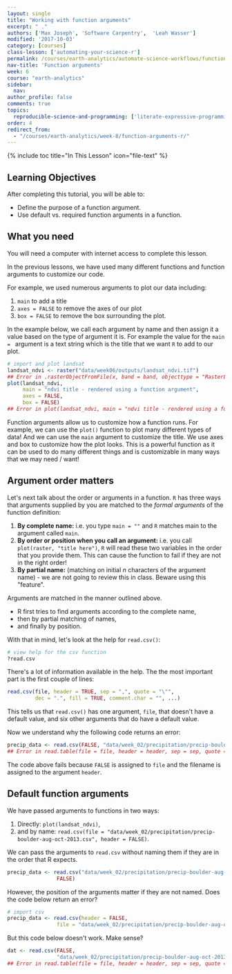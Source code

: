 ```yaml
---
layout: single
title: "Working with function arguments"
excerpt: " ."
authors: ['Max Joseph', 'Software Carpentry',  'Leah Wasser']
modified: '2017-10-03'
category: [courses]
class-lesson: ['automating-your-science-r']
permalink: /courses/earth-analytics/automate-science-workflows/function-arguments-r/
nav-title: 'Function arguments'
week: 6
course: "earth-analytics"
sidebar:
  nav:
author_profile: false
comments: true
topics:
  reproducible-science-and-programming: ['literate-expressive-programming', 'functions']
order: 4
redirect_from:
  - "/courses/earth-analytics/week-8/function-arguments-r/"
---
```



{% include toc title="In This Lesson" icon="file-text" %}

<div class='notice--success' markdown="1">

## <i class="fa fa-graduation-cap" aria-hidden="true"></i> Learning Objectives

After completing this tutorial, you will be able to:

* Define the purpose of a function argument.
* Use default vs. required function arguments in a function.

## <i class="fa fa-check-square-o fa-2" aria-hidden="true"></i> What you need

You will need a computer with internet access to complete this lesson.

</div>

In the previous lessons, we have used many different functions and function
arguments to customize our code.



For example, we used numerous arguments to plot our data including:

1. `main` to add a title
2. `axes = FALSE` to remove the axes of our plot
3. `box = FALSE` to remove the box surrounding the plot.

In the example below, we call each argument by name and then assign it a value
based on the type of argument it is. For example the value for the `main = ` argument
is a text string which is the title that we want `R` to add to our plot.


```r
# import and plot landsat
landsat_ndvi <- raster("data/week06/outputs/landsat_ndvi.tif")
## Error in .rasterObjectFromFile(x, band = band, objecttype = "RasterLayer", : Cannot create a RasterLayer object from this file. (file does not exist)
plot(landsat_ndvi,
     main = "ndvi title - rendered using a function argument",
     axes = FALSE,
     box = FALSE)
## Error in plot(landsat_ndvi, main = "ndvi title - rendered using a function argument", : object 'landsat_ndvi' not found
```

Function arguments allow us to customize how a function runs. For example, we can
use the `plot()` function to plot many different types of data! And we can use the
`main` argument to customize the title. We use axes and box to customize how the
plot looks. This is a powerful function as it can be used to do many different
things and is customizable in many ways that we may need / want!

## Argument order matters

Let's next talk about the order or arguments in a function. `R` has three ways
that arguments supplied by you are matched to the *formal arguments* of the
function definition:

1. **By complete name:** i.e. you type `main = ""` and `R` matches main to the argument called `main`.
2. **By order or position when you call an argument:** i.e. you call `plot(raster, "title here")`, `R` will read these two variables in the order that you provide them. This can cause the function to fail if they are not in the right order!
3. **By partial name:** (matching on initial *n* characters of the argument name) - we are not going to review this in class. Beware using this "feature".

Arguments are matched in the manner outlined above.

* R first tries to find arguments according to the complete name,
* then by partial matching of names,
* and finally by position.

With that in mind, let's look at the help for `read.csv()`:


```r
# view help for the csv function
?read.csv
```

There's a lot of information available in the help. The the most important part
is the first couple of lines:


```r
read.csv(file, header = TRUE, sep = ",", quote = "\"",
         dec = ".", fill = TRUE, comment.char = "", ...)
```

This tells us that `read.csv()` has one argument, `file`, that doesn't have a
default value, and six other arguments that do have a default value.

Now we understand why the following code returns an error:


```r
precip_data <- read.csv(FALSE, "data/week_02/precipitation/precip-boulder-aug-oct-2013.csv")
## Error in read.table(file = file, header = header, sep = sep, quote = quote, : 'file' must be a character string or connection
```

The code above fails because `FALSE` is assigned to `file` and the filename is assigned to
the argument `header`.

## Default function arguments

We have passed arguments to functions in two ways:

1. Directly: `plot(landsat_ndvi)`,
2. and by name: `read.csv(file = "data/week_02/precipitation/precip-boulder-aug-oct-2013.csv", header = FALSE)`.

We can pass the arguments to `read.csv` without naming them if they are in the
order that R expects.


```r
precip_data <- read.csv("data/week_02/precipitation/precip-boulder-aug-oct-2013.csv",
                FALSE)
```

However, the position of the arguments matter if they are not named.
Does the code below return an error?


```r
# import csv
precip_data <- read.csv(header = FALSE,
                file = "data/week_02/precipitation/precip-boulder-aug-oct-2013.csv")

```

But this code below doesn't work. Make sense?


```r
dat <- read.csv(FALSE,
                "data/week_02/precipitation/precip-boulder-aug-oct-2013.csv")
## Error in read.table(file = file, header = header, sep = sep, quote = quote, : 'file' must be a character string or connection
```
